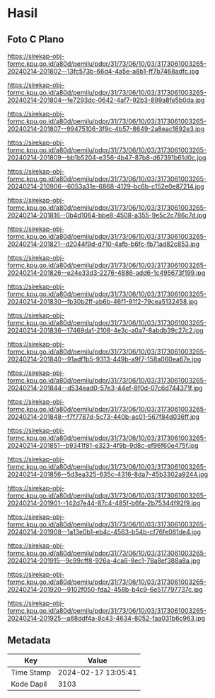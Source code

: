 # Hasil

## Foto C Plano

https://sirekap-obj-formc.kpu.go.id/a80d/pemilu/pdpr/31/73/06/10/03/3173061003265-20240214-201802--13fc573b-66d4-4a5e-a8b1-ff7b7468adfc.jpg

https://sirekap-obj-formc.kpu.go.id/a80d/pemilu/pdpr/31/73/06/10/03/3173061003265-20240214-201804--fe7293dc-0642-4af7-92b3-899a8fe5b0da.jpg

https://sirekap-obj-formc.kpu.go.id/a80d/pemilu/pdpr/31/73/06/10/03/3173061003265-20240214-201807--99475106-3f9c-4b57-8649-2a8eac1892e3.jpg

https://sirekap-obj-formc.kpu.go.id/a80d/pemilu/pdpr/31/73/06/10/03/3173061003265-20240214-201809--bb1b5204-e356-4b47-87b8-d67391b61d0c.jpg

https://sirekap-obj-formc.kpu.go.id/a80d/pemilu/pdpr/31/73/06/10/03/3173061003265-20240214-210906--6053a31e-6868-4129-bc6b-c152e0e87214.jpg

https://sirekap-obj-formc.kpu.go.id/a80d/pemilu/pdpr/31/73/06/10/03/3173061003265-20240214-201816--0b4d1064-bbe8-4508-a355-9e5c2c786c7d.jpg

https://sirekap-obj-formc.kpu.go.id/a80d/pemilu/pdpr/31/73/06/10/03/3173061003265-20240214-201821--d2044f9d-d710-4afb-b6fc-fb71ad82c853.jpg

https://sirekap-obj-formc.kpu.go.id/a80d/pemilu/pdpr/31/73/06/10/03/3173061003265-20240214-201826--e24e33d3-2276-4886-add6-1c495673f199.jpg

https://sirekap-obj-formc.kpu.go.id/a80d/pemilu/pdpr/31/73/06/10/03/3173061003265-20240214-201830--fb30b2ff-ab6b-46f1-91f2-79cea5132458.jpg

https://sirekap-obj-formc.kpu.go.id/a80d/pemilu/pdpr/31/73/06/10/03/3173061003265-20240214-201836--17469da1-2108-4e3c-a0a7-8abdb39c27c2.jpg

https://sirekap-obj-formc.kpu.go.id/a80d/pemilu/pdpr/31/73/06/10/03/3173061003265-20240214-201840--91adf1b5-9313-449b-a9f7-158a060ea67e.jpg

https://sirekap-obj-formc.kpu.go.id/a80d/pemilu/pdpr/31/73/06/10/03/3173061003265-20240214-201844--d534ead0-57e3-44ef-8f0d-07c6d744371f.jpg

https://sirekap-obj-formc.kpu.go.id/a80d/pemilu/pdpr/31/73/06/10/03/3173061003265-20240214-201848--f7f7787d-5c73-440b-ac01-567f84d036ff.jpg

https://sirekap-obj-formc.kpu.go.id/a80d/pemilu/pdpr/31/73/06/10/03/3173061003265-20240214-201851--b9341f81-e323-4f9b-9d8c-ef96f60e475f.jpg

https://sirekap-obj-formc.kpu.go.id/a80d/pemilu/pdpr/31/73/06/10/03/3173061003265-20240214-201856--5d3ea325-635c-4316-8da7-45b3302a9244.jpg

https://sirekap-obj-formc.kpu.go.id/a80d/pemilu/pdpr/31/73/06/10/03/3173061003265-20240214-201901--142d7e44-87c4-485f-b6fa-2b75344f92f9.jpg

https://sirekap-obj-formc.kpu.go.id/a80d/pemilu/pdpr/31/73/06/10/03/3173061003265-20240214-201908--1a13e0b1-eb4c-4563-b54b-cf76fe081de4.jpg

https://sirekap-obj-formc.kpu.go.id/a80d/pemilu/pdpr/31/73/06/10/03/3173061003265-20240214-201915--9c99cff8-926a-4ca6-8ec1-78a8ef388a8a.jpg

https://sirekap-obj-formc.kpu.go.id/a80d/pemilu/pdpr/31/73/06/10/03/3173061003265-20240214-201920--9102f050-fda2-458b-b4c9-6e517797737c.jpg

https://sirekap-obj-formc.kpu.go.id/a80d/pemilu/pdpr/31/73/06/10/03/3173061003265-20240214-201925--a68ddf4a-8c43-4634-8052-faa031b6c963.jpg


## Metadata

| Key        | Value               |
| ---------- | ------------------- |
| Time Stamp | 2024-02-17 13:05:41 |
| Kode Dapil | 3103                |



